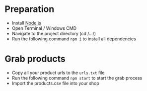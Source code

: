 # Preparation

-   Install <a href="https://nodejs.org/en/">Node.js</a>
-   Open Terminal / Windows CMD
-   Navigate to the project directory (cd /.../)
-   Run the following command `npm i` to install all dependencies

# Grab products

-   Copy all your product urls to the `urls.txt` file
-   Run the following command `npm start` to start the grab process
-   Import the products.csv file into your shop
